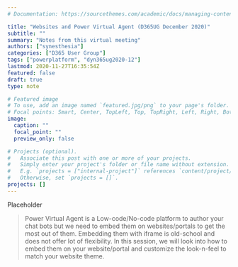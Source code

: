 ```yaml
---
# Documentation: https://sourcethemes.com/academic/docs/managing-content/

title: "Websites and Power Virtual Agent (D365UG December 2020)"
subtitle: ""
summary: "Notes from this virtual meeting"
authors: ["synesthesia"]
categories: ["D365 User Group"]
tags: ["powerplatform", "dyn365ug2020-12"]
lastmod: 2020-11-27T16:35:54Z
featured: false
draft: true
type: note

# Featured image
# To use, add an image named `featured.jpg/png` to your page's folder.
# Focal points: Smart, Center, TopLeft, Top, TopRight, Left, Right, BottomLeft, Bottom, BottomRight.
image:
  caption: ""
  focal_point: ""
  preview_only: false

# Projects (optional).
#   Associate this post with one or more of your projects.
#   Simply enter your project's folder or file name without extension.
#   E.g. `projects = ["internal-project"]` references `content/project/deep-learning/index.md`.
#   Otherwise, set `projects = []`.
projects: []
---
```

Placeholder

>Power Virtual Agent is a Low-code/No-code platform to author your chat bots but we need to embed them on websites/portals to get the most out of them. Embedding them with iframe is old-school and does not offer lot of flexibility.
In this session, we will look into how to embed them on your website/portal and customize the look-n-feel to match your website theme.